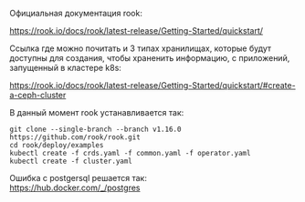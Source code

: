 Официальная документация rook:

https://rook.io/docs/rook/latest-release/Getting-Started/quickstart/

Ссылка где можно почитать и 3 типах хранилищах, которые будут доступны для создания, чтобы храненить информацию, с приложений, 
запущенный в кластере k8s:

https://rook.io/docs/rook/latest-release/Getting-Started/quickstart/#create-a-ceph-cluster

В данный момент rook устанавливается так:
```
git clone --single-branch --branch v1.16.0 https://github.com/rook/rook.git
cd rook/deploy/examples
kubectl create -f crds.yaml -f common.yaml -f operator.yaml
kubectl create -f cluster.yaml
```

Ошибка с postgersql решается так:  
https://hub.docker.com/_/postgres
